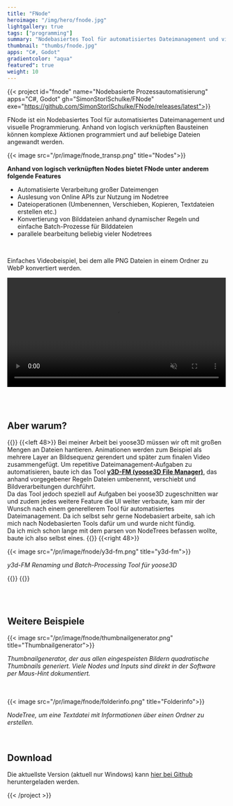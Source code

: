 ```yaml
---
title: "FNode"
heroimage: "/img/hero/fnode.jpg"
lightgallery: true
tags: ["programming"]
summary: "Nodebasiertes Tool für automatisiertes Dateimanagement und visuelle Programmierung"
thumbnail: "thumbs/fnode.jpg"
apps: "C#, Godot"
gradientcolor: "aqua"
featured": true
weight: 10
---
```


{{< project id="fnode" name="Nodebasierte Prozessautomatisierung" apps="C#, Godot" gh="SimonStorlSchulke/FNode" exe="https://github.com/SimonStorlSchulke/FNode/releases/latest">}}

FNode ist ein Nodebasiertes Tool für automatisiertes Dateimanagement und visuelle Programmierung. Anhand von logisch verknüpften Bausteinen können komplexe Aktionen programmiert und auf beliebige Dateien angewandt werden.

{{< image src="/pr/image/fnode_transp.png" title="Nodes">}}

**Anhand von logisch verknüpften Nodes bietet FNode unter anderem folgende Features**
- Automatisierte Verarbeitung großer Dateimengen
- Auslesung von Online APIs zur Nutzung im Nodetree
- Dateioperationen (Umbenennen, Verschieben, Kopieren, Textdateien erstellen etc.)
- Konvertierung von Bilddateien anhand dynamischer Regeln und einfache Batch-Prozesse für Bilddateien
- parallele bearbeitung beliebig vieler Nodetrees

<br>

Einfaches Videobeispiel, bei dem alle PNG Dateien in einem Ordner zu WebP konvertiert werden.

<video width="100%" muted controls>
  <source src="/pr/res/fnode-1.webm" type="video/mp4">
</video>

<br><br>

## Aber warum?

{{<twoculumn>}}
{{<left 48>}}
Bei meiner Arbeit bei yoose3D müssen wir oft mit großen Mengen an Dateien hantieren. Animationen werden zum Beispiel als mehrere Layer an Bildsequenz gerendert und später zum finalen Video zusammengefügt. Um repetitive Dateimanagement-Aufgaben zu automatisieren, baute ich das Tool **[y3D-FM (yoose3D File Manager)](https://github.com/SimonStorlSchulke/y3D-FM)**, das anhand vorgegebener Regeln Dateien umbenennt, verschiebt und Bildverarbeitungen durchführt.  
Da das Tool jedoch speziell auf Aufgaben bei yoose3D zugeschnitten war und zudem jedes weitere Feature die UI weiter verbaute, kam mir der Wunsch nach einem generellerem Tool für automatisiertes Dateimanagement. Da ich selbst sehr gerne Nodebasiert arbeite, sah ich mich nach Nodebasierten Tools dafür um und wurde nicht fündig.  
Da ich mich schon lange mit dem parsen von NodeTrees befassen wollte, baute ich also selbst eines.
{{</left>}}
{{<right 48>}}

{{< image src="/pr/image/fnode/y3d-fm.png" title="y3d-fm">}}

*y3d-FM Renaming und Batch-Processing Tool für yoose3D*

{{</right>}}
{{</twoculumn>}}

<br><br>
## Weitere Beispiele

{{< image src="/pr/image/fnode/thumbnailgenerator.png" title="Thumbnailgenerator">}}

*Thumbnailgenerator, der aus allen eingespeisten Bildern quadratische Thumbnails generiert. Viele Nodes und Inputs sind direkt in der Software per Maus-Hint dokumentiert.*
<br><br><br>

{{< image src="/pr/image/fnode/folderinfo.png" title="Folderinfo">}}

*NodeTree, um eine Textdatei mit Informationen über einen Ordner zu erstellen.*

<br>

## Download
Die aktuellste Version (aktuell nur Windows) kann <a href="https://github.com/SimonStorlSchulke/FNode/releases/latest">hier bei Github</a> heruntergeladen werden.

{{< /project >}}

<style>
  .project-summary h1 {
    font-size: 38px;
  }

  .project-summary img {
  }
</style>
